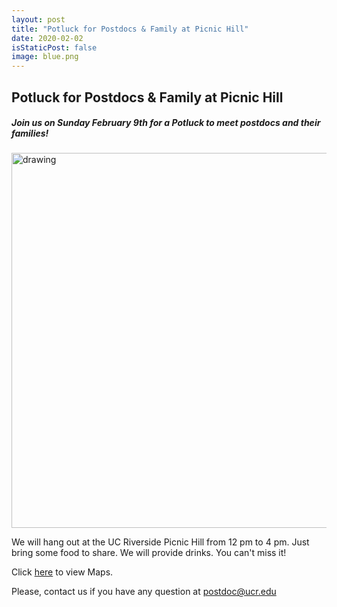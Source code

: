 ```yaml
---
layout: post
title: "Potluck for Postdocs & Family at Picnic Hill"
date: 2020-02-02 
isStaticPost: false
image: blue.png
---
```


## Potluck for Postdocs & Family at Picnic Hill

##### Join us on Sunday February 9th for a Potluck to meet postdocs and their families! 

<img src="RPA_POTLUCK.jpg" alt="drawing" style="width:600px;"/>

We will hang out at the UC Riverside Picnic Hill from 12 pm to 4 pm. 
Just bring some food to share. We will provide drinks. You can't miss it!

Click [here](picnic-hill.jpeg) to view Maps.


Please, contact us if you have any question at postdoc@ucr.edu

